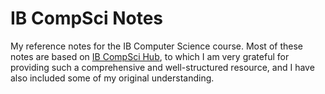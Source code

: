 # IB CompSci Notes

My reference notes for the IB Computer Science course. Most of these notes are based on [IB CompSci Hub](https://ib.compscihub.net/), to which I am very grateful for providing such a comprehensive and well-structured resource, and I have also included some of my original understanding.
